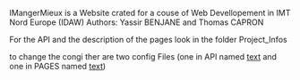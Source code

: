 IMangerMieux is a Website crated for a couse of Web Devellopement in IMT Nord Europe (IDAW)
Authors: Yassir BENJANE and Thomas CAPRON

For the API and the description of the pages look in the folder Project_Infos

to change the congi ther are two config Files (one in API named [text](ConfigAPI.php) and one in PAGES named [text](ConfigFrontEnd.php))